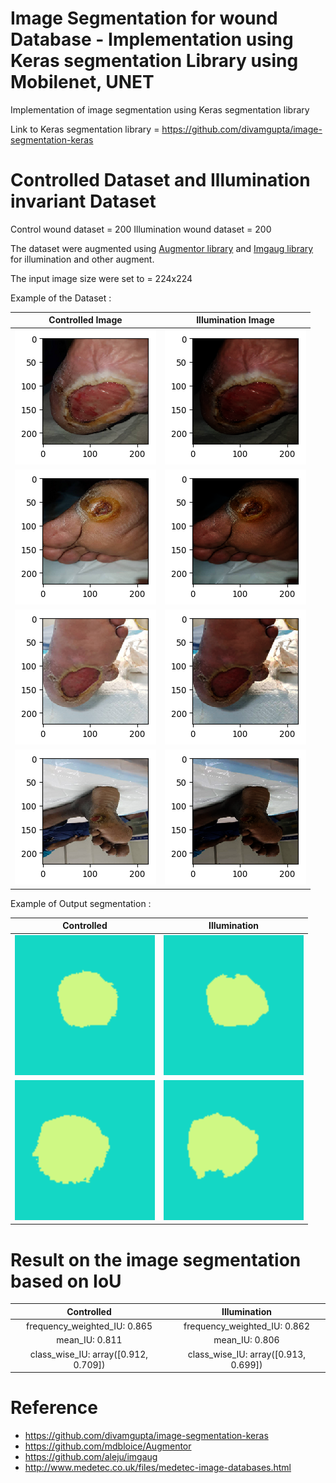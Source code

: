 # Image Segmentation for wound Database - Implementation using Keras segmentation Library using Mobilenet, UNET

Implementation of image segmentation using Keras segmentation library

Link to Keras segmentation library = https://github.com/divamgupta/image-segmentation-keras

# Controlled Dataset and Illumination invariant Dataset

Control wound dataset = 200
Illumination wound dataset = 200

The dataset were augmented using <a href="https://github.com/mdbloice/Augmentor">Augmentor library</a> and <a href="https://github.com/aleju/imgaug">Imgaug library</a> for illumination and other augment.

The input image size were set to = 224x224

Example of the Dataset :

Controlled Image            |  Illumination Image
:-------------------------:|:-------------------------:
![](Comparison/compare2.png)  |  ![](Comparison/compare2_1.png)
![](Comparison/compare3.png)  |  ![](Comparison/compare3_1.png)
![](Comparison/compare4.png)  |  ![](Comparison/compare4_1.png)
![](Comparison/compare5.png)  |  ![](Comparison/compare5_1.png)

Example of Output segmentation :

Controlled             |  Illumination 
:-------------------------:|:-------------------------:
![](output_segmentation/prediction3.png)  |  ![](output_segmentation/illumination_pred3.png)
![](output_segmentation/prediction1.png)  |  ![](output_segmentation/illumination_pred1.png)


# Result on the image segmentation based on IoU

Controlled             |  Illumination 
:-------------------------:|:-------------------------:
frequency_weighted_IU: 0.865  |  frequency_weighted_IU: 0.862
mean_IU: 0.811  |  mean_IU: 0.806
class_wise_IU: array([0.912, 0.709])  |  class_wise_IU: array([0.913, 0.699])

# Reference
* https://github.com/divamgupta/image-segmentation-keras
* https://github.com/mdbloice/Augmentor
* https://github.com/aleju/imgaug
* http://www.medetec.co.uk/files/medetec-image-databases.html
